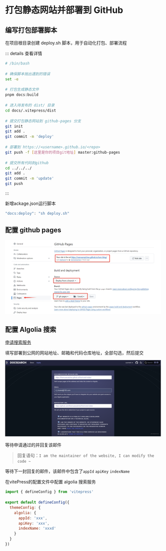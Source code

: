 # 打包静态网站并部署到 GitHub

## 编写打包部署脚本

在项目根目录创建 deploy.sh 脚本，用于自动化打包、部署流程

::: details 查看详情
``` sh
# /bin/bash

# 确保脚本抛出遇到的错误
set -e

# 打包生成静态文件
pnpm docs:build

# 进入待发布的 dist/ 目录
cd docs/.vitepress/dist

# 提交打包静态网站到 github-pages 分支
git init
git add .
git commit -m 'deploy'

# 部署到 https://<username>.github.io/<repo>
git push -f [这里是你的项目git地址] master:github-pages

# 提交所有代码到github
cd ../../../
git add .
git commit -m 'update'
git push
```
:::

新增ackage.json运行脚本
``` js
"docs:deploy": "sh deploy.sh"
```

## 配置 github pages

![配置 github pages](../../images/配置githubpages.png)

## 配置 Algolia 搜索

[申请搜索服务](https://docsearch.algolia.com/apply/)

填写部署到公网的网站地址、邮箱和代码仓库地址，全部勾选，然后提交

![申请Algolia搜索服务](../../images/申请Algolia搜索服务.png)

等待申请通过的并回复该邮件
> 回复语句：`I am the maintainer of the website, I can modify the code ~`

等待下一封回复的邮件，该邮件中包含了`appId` `apiKey` `indexName`

在vitePress的配置文件中配置 algolia 搜索服务
``` js
import { defineConfig } from 'vitepress'

export default defineConfig({
  themeConfig: {
    algolia: {
      appId: 'xxx',
      apiKey: 'xxx',
      indexName: 'xxxd'
    }
  }
})
```